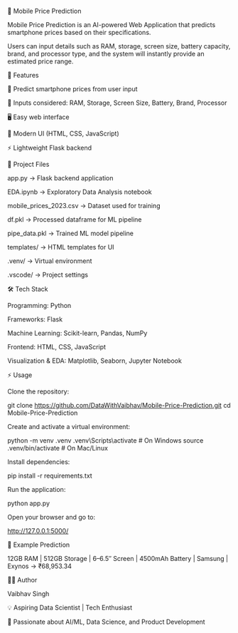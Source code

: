 📱 Mobile Price Prediction

Mobile Price Prediction is an AI-powered Web Application that predicts smartphone prices based on their specifications.

Users can input details such as RAM, storage, screen size, battery capacity, brand, and processor type, and the system will instantly provide an estimated price range.


🚀 Features

🔮 Predict smartphone prices from user input

🧾 Inputs considered: RAM, Storage, Screen Size, Battery, Brand, Processor

🖥️ Easy web interface

🎨 Modern UI (HTML, CSS, JavaScript)

⚡ Lightweight Flask backend



📂 Project Files

app.py → Flask backend application

EDA.ipynb → Exploratory Data Analysis notebook

mobile_prices_2023.csv → Dataset used for training

df.pkl → Processed dataframe for ML pipeline

pipe_data.pkl → Trained ML model pipeline

templates/ → HTML templates for UI

.venv/ → Virtual environment

.vscode/ → Project settings



🛠️ Tech Stack

Programming: Python

Frameworks: Flask

Machine Learning: Scikit-learn, Pandas, NumPy

Frontend: HTML, CSS, JavaScript

Visualization & EDA: Matplotlib, Seaborn, Jupyter Notebook



⚡ Usage

Clone the repository:

git clone https://github.com/DataWithVaibhav/Mobile-Price-Prediction.git
cd Mobile-Price-Prediction


Create and activate a virtual environment:

python -m venv .venv
.venv\Scripts\activate   # On Windows
source .venv/bin/activate # On Mac/Linux


Install dependencies:

pip install -r requirements.txt


Run the application:

python app.py


Open your browser and go to:

http://127.0.0.1:5000/


📌 Example Prediction

12GB RAM | 512GB Storage | 6–6.5″ Screen | 4500mAh Battery | Samsung | Exynos → ₹68,953.34




👨‍💻 Author

Vaibhav Singh

💡 Aspiring Data Scientist | Tech Enthusiast

📌 Passionate about AI/ML, Data Science, and Product Development
